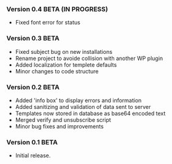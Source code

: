 ### Version 0.4 BETA (IN PROGRESS)
- Fixed font error for status

### Version 0.3 BETA
- Fixed subject bug on new installations
- Rename project to avoide collision with another WP plugin
- Added localization for templete defaults
- Minor changes to code structure

### Version 0.2 BETA
- Added 'info box' to display errors and information
- Added sanitizing and validation of data sent to server
- Templates now stored in database as base64 encoded text
- Merged verify and unsubscribe script
- Minor bug fixes and improvements

### Version 0.1 BETA
- Initial release.
